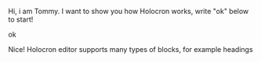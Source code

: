 Hi, i am Tommy. I want to show you how Holocron works, write "ok" below to start!

ok

Nice! Holocron editor supports many types of blocks, for example headings
